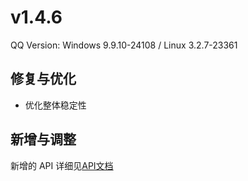 # v1.4.6

QQ Version: Windows 9.9.10-24108 / Linux 3.2.7-23361

## 修复与优化
* 优化整体稳定性

## 新增与调整


新增的 API 详细见[API文档](https://napneko.github.io/zh-CN/develop/extends_api)

